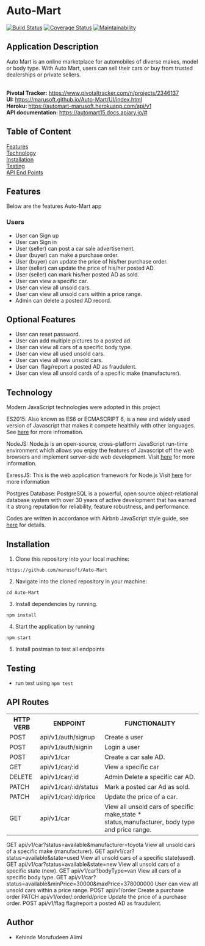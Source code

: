 # Auto-Mart

[![Build Status](https://travis-ci.org/marusoft/Auto-Mart.svg?branch=develop)](https://travis-ci.org/marusoft/Auto-Mart)
[![Coverage Status](https://coveralls.io/repos/github/marusoft/Auto-Mart/badge.svg?branch=develop)](https://coveralls.io/github/marusoft/Auto-Mart?branch=develop)
[![Maintainability](https://api.codeclimate.com/v1/badges/b4277f0c9690bd1cbbe6/maintainability)](https://codeclimate.com/github/marusoft/Auto-Mart/maintainability)

## Application Description
Auto Mart is an online marketplace for automobiles of diverse makes, model or body type. With Auto Mart, users can sell their cars or buy from trusted dealerships or private sellers.

 <br/><b>Pivotal Tracker:</b> https://www.pivotaltracker.com/n/projects/2346137
 <br/><b>UI:</b> https://marusoft.github.io/Auto-Mart/UI/index.html
 <br/><b> Heroku: </b> https://automart-marusoft.herokuapp.com/api/v1
 <br/><b> API documentation: </b> https://automart15.docs.apiary.io/#

## Table of Content

 [Features](#features)<br>
 [Technology](#technology)<br>
 [Installation](#installation)<br>
 [Testing](#testing)<br>
 [API End Points](#api-end-points)

## Features
Below are the features Auto-Mart app
###  Users

- User can Sign up <br/>
- User can Sign in<br/>
- User (seller) can post a car sale advertisement.<br/>
- User (buyer) can make a purchase order.<br/>
- User (buyer) can update the price of his/her purchase order.<br/>
- User (seller) can update the price of his/her posted AD.<br/>
- User (seller) can mark his/her posted AD as sold.<br/>
- User can view a specific car.<br/>
- User can view all unsold cars.<br/>
- User can view all unsold cars within a price range.<br/>
- Admin can delete a posted AD record.<br/>

## Optional Features
- User can reset password.<br/>
- User can add multiple pictures to a posted ad.<br/>
- User can view all cars of a specific body type.<br/>
- User can view all used unsold cars.<br/>
- User can view all new unsold cars.<br/>
- User can ​ flag/report​ a posted AD as fraudulent.<br/>
- User can view all unsold cards of a specific make (manufacturer).<br/>

## Technology

Modern JavaScript technologies were adopted in this project

ES2015: Also known as ES6 or ECMASCRIPT 6, is a new and widely used version of Javascript
that makes it compete healthily with other languages. See [here](https://en.wikipedia.org/wiki/ECMAScript) for more infromation.

NodeJS: Node.js is an open-source, cross-platform JavaScript run-time environment which allows you enjoy the features of Javascript off the web browsers and implement server-side web development.
Visit [here](https://nodejs.org/en/) for more information.

ExressJS: This is the web application framework for Node.js
Visit [here](https://expressjs.com) for more information

Postgres Database: PostgreSQL is a powerful, open source object-relational database system with over 30 years of active development that has earned it a strong reputation for reliability, feature robustness, and performance.

Codes are written in accordance with Airbnb JavaScript style guide, see [here](https://github.com/airbnb/javascript) for details.

## Installation
1. Clone this repository into your local machine:
```
https://github.com/marusoft/Auto-Mart
```
2. Navigate into the cloned repository in your machine:
```
cd Auto-Mart
```
3. Install dependencies by running.
```
npm install
```
4. Start the application by running
```
npm start
```
5. Install postman to test all endpoints

## Testing
- run test using `npm test`    

## API Routes

<table>
<tr><th>HTTP VERB</th><th>ENDPOINT</th><th>FUNCTIONALITY</th></tr>

<tr><td>POST</td> <td>api/v1/auth/signup</td>  <td>Create a user</td></tr>

<tr><td>POST</td> <td>api/v1/auth/signin</td>  <td>Login a user</td></tr>

<tr><td>POST</td> <td>api/v1/car</td>  <td>Create a car sale AD.</td></tr>

<tr><td>GET</td> <td>api/v1/car/:id</td>  <td>View a specific car</td></tr>

<tr><td>DELETE</td> <td>api/v1/car/:id</td>  <td>Admin Delete a specific car AD.</td></tr>

<tr><td>PATCH</td> <td>api/v1/car/:id/status</td> <td>Mark a posted car Ad as sold.</td></tr>

<tr><td>PATCH</td> <td>api/v1/car/:id/price</td> <td>Update the price of a car.</td></tr>

<tr><td>GET</td> <td>api/v1/car</td> <td>View all unsold cars of specific make,state
   * status,manufacturer, body type and price range.</td></tr>
    </table>

<tr><td>GET</td> <td>api/v1/car?status=available&manufacturer=toyota</td> <td>View all unsold cars of a specific make (manufacturer).</td></tr>
    </table>   

<tr><td>GET</td> <td>api/v1/car?status=available&state=used</td> <td>View all unsold cars of a specific state(used).</td></tr>
    </table>

<tr><td>GET</td> <td>api/v1/car?status=available&state=new</td> <td>View all unsold cars of a specific state (new).</td></tr>
    </table>              

<tr><td>GET</td> <td>api/v1/car?bodyType=van</td> <td>View all cars of a specific body type.</td></tr>
    </table> 

<tr><td>GET</td> <td>api/v1/car?status=available&minPrice=30000&maxPrice=378000000</td> <td>User can view all unsold cars within a price range.</td></tr>
    </table> 

<tr><td>POST</td> <td>api/v1/order</td>  <td>Create a purchase order</td></tr>    

<tr><td>PATCH</td> <td>api/v1/order/:orderId/price</td>  <td>Update the price of a purchase order.</td></tr> 

<tr><td>POST</td> <td>api/v1/flag</td>  <td>flag/report a posted AD as fraudulent.</td></tr>     



## Author
- Kehinde Morufudeen Alimi 